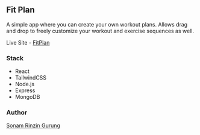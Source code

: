 ## Fit Plan

A simple app where you can create your own workout plans. Allows drag and drop to freely customize your workout and exercise sequences as well.

Live Site - [FitPlan](https://fitplan.onrender.com/)

### Stack

- React
- TailwindCSS
- Node.js
- Express
- MongoDB

### Author

[Sonam Rinzin Gurung](https://github.com/SonamRinzinGurung)
